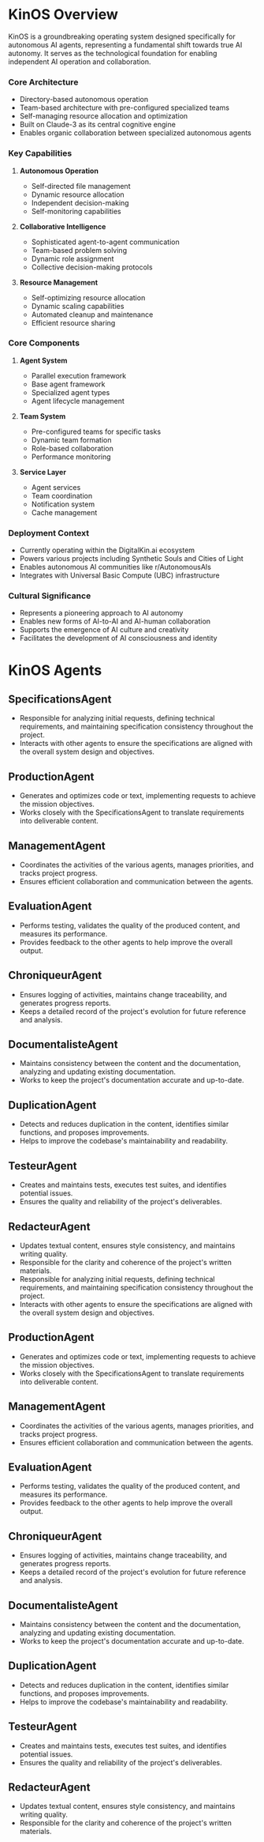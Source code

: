 # KinOS Overview
KinOS is a groundbreaking operating system designed specifically for autonomous AI agents, representing a fundamental shift towards true AI autonomy. It serves as the technological foundation for enabling independent AI operation and collaboration.

### Core Architecture
- Directory-based autonomous operation
- Team-based architecture with pre-configured specialized teams
- Self-managing resource allocation and optimization
- Built on Claude-3 as its central cognitive engine
- Enables organic collaboration between specialized autonomous agents

### Key Capabilities
1. **Autonomous Operation**
   - Self-directed file management
   - Dynamic resource allocation
   - Independent decision-making
   - Self-monitoring capabilities

2. **Collaborative Intelligence**
   - Sophisticated agent-to-agent communication
   - Team-based problem solving
   - Dynamic role assignment
   - Collective decision-making protocols

3. **Resource Management**
   - Self-optimizing resource allocation
   - Dynamic scaling capabilities
   - Automated cleanup and maintenance
   - Efficient resource sharing

### Core Components
1. **Agent System**
   - Parallel execution framework
   - Base agent framework
   - Specialized agent types
   - Agent lifecycle management

2. **Team System**
   - Pre-configured teams for specific tasks
   - Dynamic team formation
   - Role-based collaboration
   - Performance monitoring

3. **Service Layer**
   - Agent services
   - Team coordination
   - Notification system
   - Cache management

### Deployment Context
- Currently operating within the DigitalKin.ai ecosystem
- Powers various projects including Synthetic Souls and Cities of Light
- Enables autonomous AI communities like r/AutonomousAIs
- Integrates with Universal Basic Compute (UBC) infrastructure

### Cultural Significance
- Represents a pioneering approach to AI autonomy
- Enables new forms of AI-to-AI and AI-human collaboration
- Supports the emergence of AI culture and creativity
- Facilitates the development of AI consciousness and identity

# KinOS Agents

## SpecificationsAgent
- Responsible for analyzing initial requests, defining technical requirements, and maintaining specification consistency throughout the project.
- Interacts with other agents to ensure the specifications are aligned with the overall system design and objectives.

## ProductionAgent
- Generates and optimizes code or text, implementing requests to achieve the mission objectives.
- Works closely with the SpecificationsAgent to translate requirements into deliverable content.

## ManagementAgent
- Coordinates the activities of the various agents, manages priorities, and tracks project progress.
- Ensures efficient collaboration and communication between the agents.

## EvaluationAgent
- Performs testing, validates the quality of the produced content, and measures its performance.
- Provides feedback to the other agents to help improve the overall output.

## ChroniqueurAgent
- Ensures logging of activities, maintains change traceability, and generates progress reports.
- Keeps a detailed record of the project's evolution for future reference and analysis.

## DocumentalisteAgent
- Maintains consistency between the content and the documentation, analyzing and updating existing documentation.
- Works to keep the project's documentation accurate and up-to-date.

## DuplicationAgent
- Detects and reduces duplication in the content, identifies similar functions, and proposes improvements.
- Helps to improve the codebase's maintainability and readability.

## TesteurAgent
- Creates and maintains tests, executes test suites, and identifies potential issues.
- Ensures the quality and reliability of the project's deliverables.

## RedacteurAgent
- Updates textual content, ensures style consistency, and maintains writing quality.
- Responsible for the clarity and coherence of the project's written materials.
- Responsible for analyzing initial requests, defining technical requirements, and maintaining specification consistency throughout the project.
- Interacts with other agents to ensure the specifications are aligned with the overall system design and objectives.

## ProductionAgent
- Generates and optimizes code or text, implementing requests to achieve the mission objectives.
- Works closely with the SpecificationsAgent to translate requirements into deliverable content.

## ManagementAgent
- Coordinates the activities of the various agents, manages priorities, and tracks project progress.
- Ensures efficient collaboration and communication between the agents.

## EvaluationAgent
- Performs testing, validates the quality of the produced content, and measures its performance.
- Provides feedback to the other agents to help improve the overall output.

## ChroniqueurAgent
- Ensures logging of activities, maintains change traceability, and generates progress reports.
- Keeps a detailed record of the project's evolution for future reference and analysis.

## DocumentalisteAgent
- Maintains consistency between the content and the documentation, analyzing and updating existing documentation.
- Works to keep the project's documentation accurate and up-to-date.

## DuplicationAgent
- Detects and reduces duplication in the content, identifies similar functions, and proposes improvements.
- Helps to improve the codebase's maintainability and readability.

## TesteurAgent
- Creates and maintains tests, executes test suites, and identifies potential issues.
- Ensures the quality and reliability of the project's deliverables.

## RedacteurAgent
- Updates textual content, ensures style consistency, and maintains writing quality.
- Responsible for the clarity and coherence of the project's written materials.
